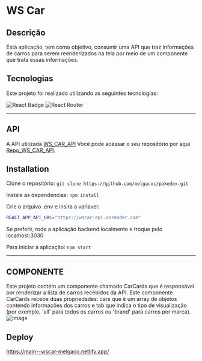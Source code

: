 # WS Car

## Descrição
Está aplicação, tem como objetivo, consumir uma API que traz informações de carros para serem reenderizados na tela por meio de um componente que trata essas informações.

## Tecnologias
Este projeto foi realizado utilizando as seguintes tecnologias:

![React Badge](https://img.shields.io/badge/React-20232A?style=for-the-badge&logo=react&logoColor=61DAFB)
![React Router](https://img.shields.io/badge/React_Router-CA4245?style=for-the-badge&logo=react-router&logoColor=white)

---
## API
A API utilizada [WS_CAR_API](https://wscar-api.onrender.com) 
Você pode acessar o seu repositório por aqui [Repo_WS_CAR_API](https://github.com/melgacoc/wscar_api).

## Installation
Clone o repositório: `git clone https://github.com/melgacoc/pokedex.git`

Instale as dependencias: `npm install`

Crie o arquivo .env e insira a variavel:
```bash
REACT_APP_API_URL="https://wscar-api.onrender.com"
```
Se preferir, rode a aplicação backend localmente e troque pelo localhost:3030

Para iniciar a aplicação: `npm start`

---
## COMPONENTE

Este projeto contém um componente chamado CarCards que é responsável por renderizar a lista de carros recebidos da API. Este componente CarCards recebe duas propriedades: cars que é um array de objetos contendo informações dos carros e tab que indica o tipo de visualização (por exemplo, 'all' para todos os carros ou 'brand' para carros por marca).
<br>
![image](https://github.com/melgacoc/wscar_frontend/assets/102910580/50319045-6e55-4a5f-9e99-f37e99e29820)

## Deploy

https://main--wscar-melgaco.netlify.app/

